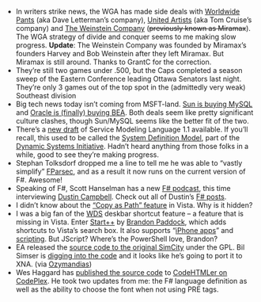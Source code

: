 -   In writers strike news, the WGA has made side deals with [Worldwide
    Pants](http://www.deadlinehollywooddaily.com/letterman-story-upcoming/)
    (aka Dave Letterman’s company), [United
    Artists](http://www.deadlinehollywooddaily.com/wga-ua-side-deal-officially-unveiled/)
    (aka Tom Cruise’s company) and [The Weinstein
    Company](http://www.deadlinehollywooddaily.com/heroic-harvey-hardly/)
    (~~previously known as Miramax~~). The WGA strategy of divide and
    conquer seems to me making slow progress. **Update**: The Weinstein
    Company was founded by Miramax’s founders Harvey and Bob Weinstein
    after they left Miramax. But Miramax is still around. Thanks to
    GrantC for the correction.
-   They’re still two games under .500, but the Caps completed a season
    sweep of the Eastern Conference leading Ottawa Senators last night.
    They’re only 3 games out of the top spot in the (admittedly very
    weak) Southeast division
-   Big tech news today isn’t coming from MSFT-land. [Sun is buying
    MySQL](http://blogs.sun.com/jonathan/entry/winds_of_change_are_blowing)
    and [Oracle is (finally) buying
    BEA](http://online.wsj.com/article/SB120048691486294361.html). Both
    deals seem like pretty significant culture clashes, though Sun/MySQL
    seems like the better fit of the two.
-   There’s a [new draft](http://www.w3.org/TR/2008/WD-sml-20080114/) of
    Service Modeling Language 1.1 available. If you’ll recall, this used
    to be called the [System Definition
    Model](http://www.microsoft.com/business/dsi/sdmwp.mspx), part of
    the [Dynamic Systems
    Initiative](http://www.microsoft.com/business/dsi/default.mspx).
    Hadn’t heard anything from those folks in a while, good to see
    they’re making progress.
-   Stephan Tolksdorf dropped me a line to tell me he was able to
    “vastly simplify” [FParsec](http://www.quanttec.com/fparsec/), and
    as a result it now runs on the current version of F\#. Awesome!
-   Speaking of F\#, Scott Hanselman has a new [F\#
    podcast](http://www.hanselman.com/blog/HanselminutesPodcast96StartingSmallWithFWithDustinCampbell.aspx),
    this time interviewing [Dustin Campbell](http://diditwith.net/).
    Check out all of Dustin’s [F\#
    posts](http://diditwith.net/CategoryView,category,F%23.aspx).
-   I didn’t know about the [“Copy as Path”
    feature](http://blog.spontaneouspublicity.com/2007/12/10/productivity-tip-copy-as-path/)
    in Vista. Why is it hidden?
-   I was a big fan of the
    [WDS](http://www.microsoft.com/windows/products/winfamily/desktopsearch/choose/windowsdesktopsearch.mspx)
    deskbar shortcut feature – a feature that is missing in Vista. Enter
    [Start++](http://brandontools.com/content/StartPlusPlus.aspx%20) by
    [Brandon Paddock](http://brandonlive.com/), which adds shortcuts to
    Vista’s search box. It also supports “[iPhone
    apps](http://brandonlive.com/2007/08/18/iphone-apps-in-your-start-menu/)”
    and
    [scripting](http://brandonlive.com/2007/05/19/start-upcoming-feature-scripting/).
    But JScript? Where’s the PowerShell love, Brandon?
-   EA released the [source code to the original
    SimCity](http://www.donhopkins.com/home/micropolis/) under the GPL.
    Bil Simser is [digging into the
    code](http://weblogs.asp.net/bsimser/archive/2008/01/14/building-a-city-the-series.aspx)
    and it looks like he’s going to port it to XNA. (via
    [Ozymandias](http://ozymandias.com/archive/2008/01/14/simcity-sourcecode-released-under-gnu-gpl.aspx))
-   Wes Haggard has [published the source
    code](http://weblogs.asp.net/whaggard/archive/2008/01/14/added-codehtmler-project-at-codeplex.aspx)
    to [CodeHTMLer on CodePlex](http://codeplex.com/CodeHtmer). He took
    two updates from me: the F\# language definition as well as the
    ability to choose the font when not using PRE tags.

